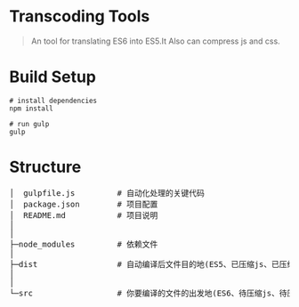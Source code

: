 # Transcoding Tools
>An tool for translating ES6 into ES5.It Also can compress js and css.

# Build Setup
```
# install dependencies
npm install

# run gulp
gulp

```

# Structure
<pre>
│  gulpfile.js         # 自动化处理的关键代码
│  package.json        # 项目配置
│  README.md           # 项目说明
│
│
├─node_modules         # 依赖文件
│
├─dist                 # 自动编译后文件目的地(ES5、已压缩js、已压缩css)
│
│
└─src                  # 你要编译的文件的出发地(ES6、待压缩js、待压缩css)

</pre>